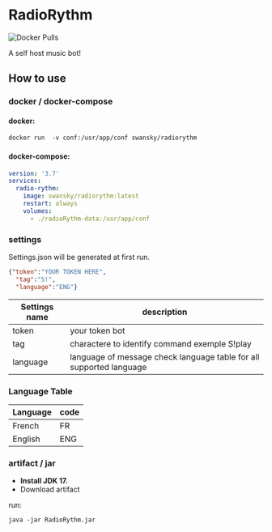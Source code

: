# RadioRythm
![Docker Pulls](https://img.shields.io/docker/pulls/swansky/radiorythm)

A self host music bot!

## How to use

### docker / docker-compose

#### docker:
```dockerfile
docker run  -v conf:/usr/app/conf swansky/radiorythm
```
#### docker-compose:
```yml
version: '3.7'
services:
  radio-rythm:
    image: swansky/radiorythm:latest
    restart: always
    volumes:
      - ./radioRythm-data:/usr/app/conf
```


### settings
Settings.json will be generated at first run.
```json
{"token":"YOUR TOKEN HERE", 
  "tag":"S!",
  "language":"ENG"}
```

Settings name | description   |
--- |-------------------------------|
token | your token bot                 | 
tag | charactere to identify command exemple S!play | 
language | language of message check language table for all supported language | 


### Language Table

Language | code |
--- |------|
French | FR   | 
English | ENG  |



### artifact / jar 

- **Install JDK 17.**
- Download artifact

run:
````shell
java -jar RadioRythm.jar
````


